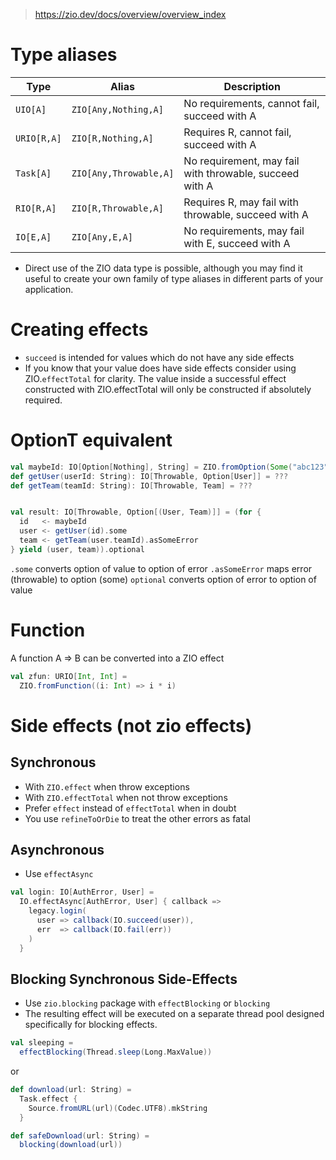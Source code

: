 > https://zio.dev/docs/overview/overview_index

# Type aliases

|Type|Alias|Description|
|-|-|-|
|`UIO[A]`|`ZIO[Any,Nothing,A]`|No requirements, cannot fail, succeed with A|
|`URIO[R,A]`|`ZIO[R,Nothing,A]`|Requires R, cannot fail, succeed with A|
|`Task[A]`|`ZIO[Any,Throwable,A]`|No requirement, may fail with throwable, succeed with A|
|`RIO[R,A]`|`ZIO[R,Throwable,A]`|Requires R, may fail with throwable, succeed with A|
|`IO[E,A]`|`ZIO[Any,E,A]`|No requirements, may fail with E, succeed with A|

- Direct use of the ZIO data type is possible, although you may find it useful to create your own family of type aliases in different parts of your application.

# Creating effects
- `succeed` is intended for values which do not have any side effects
- If you know that your value does have side effects consider using ZIO.`effectTotal` for clarity. The value inside a successful effect constructed with ZIO.effectTotal will only be constructed if absolutely required.

# OptionT equivalent

```scala
val maybeId: IO[Option[Nothing], String] = ZIO.fromOption(Some("abc123"))
def getUser(userId: String): IO[Throwable, Option[User]] = ???
def getTeam(teamId: String): IO[Throwable, Team] = ???


val result: IO[Throwable, Option[(User, Team)]] = (for {
  id   <- maybeId
  user <- getUser(id).some
  team <- getTeam(user.teamId).asSomeError 
} yield (user, team)).optional 
```

`.some` converts option of value to option of error 
`.asSomeError` maps error (throwable) to option (some)
`optional` converts option of error to option of value

# Function
A function A => B can be converted into a ZIO effect
```scala
val zfun: URIO[Int, Int] =
  ZIO.fromFunction((i: Int) => i * i)
```

# Side effects (not zio effects)

## Synchronous
- With `ZIO.effect` when throw exceptions
- With `ZIO.effectTotal` when not throw exceptions
- Prefer `effect` instead of `effectTotal` when in doubt
- You use `refineToOrDie` to treat the other errors as fatal

## Asynchronous
- Use `effectAsync`
```scala
val login: IO[AuthError, User] =
  IO.effectAsync[AuthError, User] { callback =>
    legacy.login(
      user => callback(IO.succeed(user)),
      err  => callback(IO.fail(err))
    )
  }
```

## Blocking Synchronous Side-Effects
- Use `zio.blocking` package with `effectBlocking` or `blocking`
- The resulting effect will be executed on a separate thread pool designed specifically for blocking effects.

```scala
val sleeping =
  effectBlocking(Thread.sleep(Long.MaxValue))
```

or

```scala
def download(url: String) =
  Task.effect {
    Source.fromURL(url)(Codec.UTF8).mkString
  }

def safeDownload(url: String) =
  blocking(download(url))
```